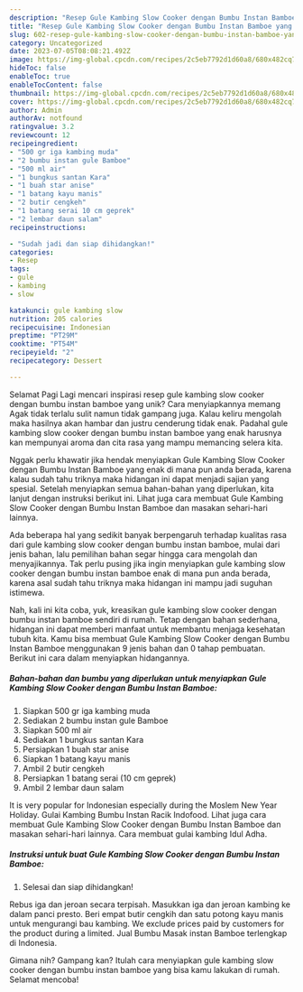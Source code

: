 ```yaml
---
description: "Resep Gule Kambing Slow Cooker dengan Bumbu Instan Bamboe yang Enak"
title: "Resep Gule Kambing Slow Cooker dengan Bumbu Instan Bamboe yang Enak"
slug: 602-resep-gule-kambing-slow-cooker-dengan-bumbu-instan-bamboe-yang-enak
category: Uncategorized
date: 2023-07-05T08:08:21.492Z
image: https://img-global.cpcdn.com/recipes/2c5eb7792d1d60a8/680x482cq70/gule-kambing-slow-cooker-dengan-bumbu-instan-bamboe-foto-resep-utama.jpg
hideToc: false
enableToc: true
enableTocContent: false
thumbnail: https://img-global.cpcdn.com/recipes/2c5eb7792d1d60a8/680x482cq70/gule-kambing-slow-cooker-dengan-bumbu-instan-bamboe-foto-resep-utama.jpg
cover: https://img-global.cpcdn.com/recipes/2c5eb7792d1d60a8/680x482cq70/gule-kambing-slow-cooker-dengan-bumbu-instan-bamboe-foto-resep-utama.jpg
author: Admin
authorAv: notfound
ratingvalue: 3.2
reviewcount: 12
recipeingredient:
- "500 gr iga kambing muda"
- "2 bumbu instan gule Bamboe"
- "500 ml air"
- "1 bungkus santan Kara"
- "1 buah star anise"
- "1 batang kayu manis"
- "2 butir cengkeh"
- "1 batang serai 10 cm geprek"
- "2 lembar daun salam"
recipeinstructions:

- "Sudah jadi dan siap dihidangkan!"
categories:
- Resep
tags:
- gule
- kambing
- slow

katakunci: gule kambing slow 
nutrition: 205 calories
recipecuisine: Indonesian
preptime: "PT29M"
cooktime: "PT54M"
recipeyield: "2"
recipecategory: Dessert

---
```



Selamat Pagi Lagi mencari inspirasi resep gule kambing slow cooker dengan bumbu instan bamboe yang unik? Cara menyiapkannya memang Agak tidak terlalu sulit namun tidak gampang juga. Kalau keliru mengolah maka hasilnya akan hambar dan justru cenderung tidak enak. Padahal gule kambing slow cooker dengan bumbu instan bamboe yang enak harusnya kan mempunyai aroma dan cita rasa yang mampu memancing selera kita.


Nggak perlu khawatir jika hendak menyiapkan Gule Kambing Slow Cooker dengan Bumbu Instan Bamboe yang enak di mana pun anda berada, karena kalau sudah tahu triknya maka hidangan ini dapat menjadi sajian yang spesial. Setelah menyiapkan semua bahan-bahan yang diperlukan, kita lanjut dengan instruksi berikut ini. Lihat juga cara membuat Gule Kambing Slow Cooker dengan Bumbu Instan Bamboe dan masakan sehari-hari lainnya.

Ada beberapa hal yang sedikit banyak berpengaruh terhadap kualitas rasa dari gule kambing slow cooker dengan bumbu instan bamboe, mulai dari jenis bahan, lalu pemilihan bahan segar hingga cara mengolah dan menyajikannya. Tak perlu pusing jika ingin menyiapkan gule kambing slow cooker dengan bumbu instan bamboe enak di mana pun anda berada, karena asal sudah tahu triknya maka hidangan ini mampu jadi suguhan istimewa.


Nah, kali ini kita coba, yuk, kreasikan gule kambing slow cooker dengan bumbu instan bamboe sendiri di rumah. Tetap dengan bahan sederhana, hidangan ini dapat memberi manfaat untuk membantu menjaga kesehatan tubuh kita. Kamu bisa membuat Gule Kambing Slow Cooker dengan Bumbu Instan Bamboe menggunakan 9 jenis bahan dan 0 tahap pembuatan. Berikut ini cara dalam menyiapkan hidangannya.

<!--inarticleads1-->

##### Bahan-bahan dan bumbu yang diperlukan untuk menyiapkan Gule Kambing Slow Cooker dengan Bumbu Instan Bamboe:

1. Siapkan 500 gr iga kambing muda
1. Sediakan 2 bumbu instan gule Bamboe
1. Siapkan 500 ml air
1. Sediakan 1 bungkus santan Kara
1. Persiapkan 1 buah star anise
1. Siapkan 1 batang kayu manis
1. Ambil 2 butir cengkeh
1. Persiapkan 1 batang serai (10 cm geprek)
1. Ambil 2 lembar daun salam


It is very popular for Indonesian especially during the Moslem New Year Holiday. Gulai Kambing Bumbu Instan Racik Indofood. Lihat juga cara membuat Gule Kambing Slow Cooker dengan Bumbu Instan Bamboe dan masakan sehari-hari lainnya. Cara membuat gulai kambing Idul Adha. 

<!--inarticleads2-->

##### Instruksi untuk buat Gule Kambing Slow Cooker dengan Bumbu Instan Bamboe:


1. Selesai dan siap dihidangkan!

Rebus iga dan jeroan secara terpisah. Masukkan iga dan jeroan kambing ke dalam panci presto. Beri empat butir cengkih dan satu potong kayu manis untuk mengurangi bau kambing. We exclude prices paid by customers for the product during a limited. Jual Bumbu Masak instan Bamboe terlengkap di Indonesia. 

Gimana nih? Gampang kan? Itulah cara menyiapkan gule kambing slow cooker dengan bumbu instan bamboe yang bisa kamu lakukan di rumah. Selamat mencoba!
